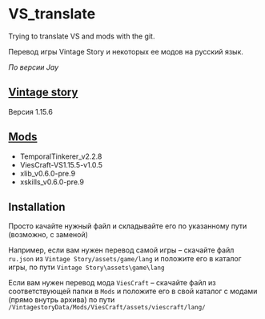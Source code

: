 # VS_translate
Trying to translate VS and mods with the git.


Перевод игры Vintage Story и некоторых ее модов на русский язык.

_По версии Jay_


## [Vintage story](https://www.vintagestory.at/)
Версия 1.15.6

## [Mods](https://mods.vintagestory.at/)
* TemporalTinkerer_v2.2.8
* ViesCraft-VS1.15.5-v1.0.5
* xlib_v0.6.0-pre.9
* xskills_v0.6.0-pre.9

## Installation

Просто качайте нужный файл и складывайте его по указанному пути (возможно, с заменой)

Например, если вам нужен перевод самой игры – скачайте файл `ru.json` из `Vintage Story/assets/game/lang` и положите его в каталог игры, по пути `Vintage Story\assets\game\lang`

Если вам нужен перевод мода `ViesCraft` – скачайте файл из соответствующей папки в `Mods` и положите его в свой каталог с модами (прямо внутрь архива) по пути `/VintagestoryData/Mods/ViesCraft/assets/viescraft/lang/`
